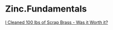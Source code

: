 # Zinc.Fundamentals
[I Cleaned 100 lbs of Scrap Brass - Was it Worth it?](https://youtu.be/0yXkEFba2CE)
